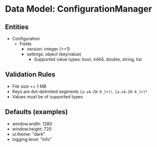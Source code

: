 # Data Model: ConfigurationManager

## Entities

- Configuration
  - Fields
    - version: integer (>=1)
    - settings: object (key/value)
      - Supported value types: bool, int64, double, string, list<string>

## Validation Rules
- File size <= 1 MB
- Keys are dot-delimited segments `[a-zA-Z0-9_]+(\.[a-zA-Z0-9_]+)*`
- Values must be of supported types

## Defaults (examples)
- window.width: 1280
- window.height: 720
- ui.theme: "dark"
- logging.level: "info"

